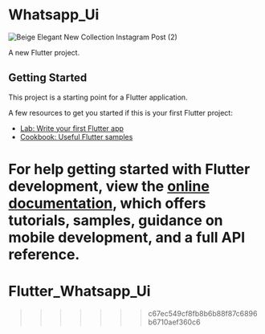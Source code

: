 
# Whatsapp_Ui

![Beige Elegant New Collection Instagram Post (2)](https://github.com/i-awaisnaeem/Flutter_Whatsapp_Ui/assets/99549253/832fbc13-3bf2-4b57-b795-2265cbe1dc37)


A new Flutter project.

## Getting Started

This project is a starting point for a Flutter application.

A few resources to get you started if this is your first Flutter project:

- [Lab: Write your first Flutter app](https://docs.flutter.dev/get-started/codelab)
- [Cookbook: Useful Flutter samples](https://docs.flutter.dev/cookbook)

For help getting started with Flutter development, view the
[online documentation](https://docs.flutter.dev/), which offers tutorials,
samples, guidance on mobile development, and a full API reference.
=======
# Flutter_Whatsapp_Ui
>>>>>>> c67ec549cf8fb8b6b88f87c6896b6710aef360c6
